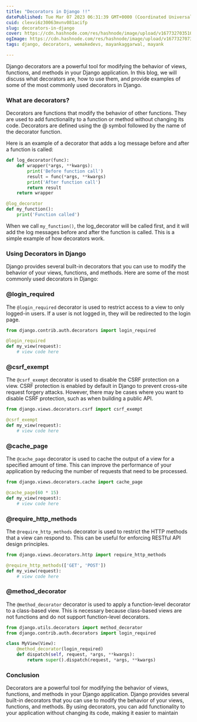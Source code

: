 ```yaml
---
title: "Decorators in Django !!"
datePublished: Tue Mar 07 2023 06:31:39 GMT+0000 (Coordinated Universal Time)
cuid: clexvi6z30063mvnv081acifp
slug: decorators-in-django
cover: https://cdn.hashnode.com/res/hashnode/image/upload/v1677327035102/9f59744f-e273-4542-9f82-323dcb447bc0.png
ogImage: https://cdn.hashnode.com/res/hashnode/image/upload/v1677327073716/eeb9a025-f75c-474e-997e-73082d2f7531.png
tags: django, decorators, wemakedevs, mayankaggarwal, mayank

---
```


Django decorators are a powerful tool for modifying the behavior of views, functions, and methods in your Django application. In this blog, we will discuss what decorators are, how to use them, and provide examples of some of the most commonly used decorators in Django.

### What are decorators?

Decorators are functions that modify the behavior of other functions. They are used to add functionality to a function or method without changing its code. Decorators are defined using the @ symbol followed by the name of the decorator function.

Here is an example of a decorator that adds a log message before and after a function is called:

```python
def log_decorator(func):
    def wrapper(*args, **kwargs):
        print('Before function call')
        result = func(*args, **kwargs)
        print('After function call')
        return result
    return wrapper

@log_decorator
def my_function():
    print('Function called')
```

When we call `my_function()`, the log\_decorator will be called first, and it will add the log messages before and after the function is called. This is a simple example of how decorators work.

### Using Decorators in Django

Django provides several built-in decorators that you can use to modify the behavior of your views, functions, and methods. Here are some of the most commonly used decorators in Django:

### @login\_required

The `@login_required` decorator is used to restrict access to a view to only logged-in users. If a user is not logged in, they will be redirected to the login page.

```python
from django.contrib.auth.decorators import login_required

@login_required
def my_view(request):
    # view code here
```

### @csrf\_exempt

The `@csrf_exempt` decorator is used to disable the CSRF protection on a view. CSRF protection is enabled by default in Django to prevent cross-site request forgery attacks. However, there may be cases where you want to disable CSRF protection, such as when building a public API.

```python
from django.views.decorators.csrf import csrf_exempt

@csrf_exempt
def my_view(request):
    # view code here
```

### @cache\_page

The `@cache_page` decorator is used to cache the output of a view for a specified amount of time. This can improve the performance of your application by reducing the number of requests that need to be processed.

```python
from django.views.decorators.cache import cache_page

@cache_page(60 * 15)
def my_view(request):
    # view code here
```

### @require\_http\_methods

The `@require_http_methods` decorator is used to restrict the HTTP methods that a view can respond to. This can be useful for enforcing RESTful API design principles.

```python
from django.views.decorators.http import require_http_methods

@require_http_methods(['GET', 'POST'])
def my_view(request):
    # view code here
```

### @method\_decorator

The `@method_decorator` decorator is used to apply a function-level decorator to a class-based view. This is necessary because class-based views are not functions and do not support function-level decorators.

```python
from django.utils.decorators import method_decorator
from django.contrib.auth.decorators import login_required

class MyView(View):
    @method_decorator(login_required)
    def dispatch(self, request, *args, **kwargs):
        return super().dispatch(request, *args, **kwargs)
```

### Conclusion

Decorators are a powerful tool for modifying the behavior of views, functions, and methods in your Django application. Django provides several built-in decorators that you can use to modify the behavior of your views, functions, and methods. By using decorators, you can add functionality to your application without changing its code, making it easier to maintain